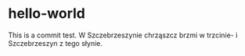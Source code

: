 # hello-world
This is a commit test.
W Szczebrzeszynie chrząszcz brzmi w trzcinie- i Szczebrzeszyn z tego słynie.

